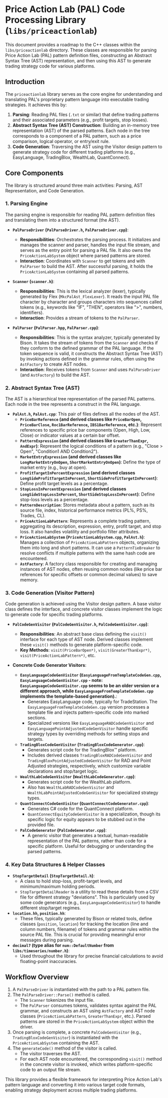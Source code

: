 # Price Action Lab (PAL) Code Processing Library (`libs/priceactionlab`)

This document provides a roadmap to the C++ classes within the `libs/priceactionlab` directory. These classes are responsible for parsing Price Action Lab (PAL) pattern definition files, constructing an Abstract Syntax Tree (AST) representation, and then using this AST to generate trading strategy code for various platforms.

## Introduction

The `priceactionlab` library serves as the core engine for understanding and translating PAL's proprietary pattern language into executable trading strategies. It achieves this by:

1.  **Parsing**: Reading PAL files (`.txt` or similar) that define trading patterns and their associated parameters (e.g., profit targets, stop losses).
2.  **Abstract Syntax Tree (AST) Construction**: Building an in-memory tree representation (AST) of the parsed patterns. Each node in the tree corresponds to a component of a PAL pattern, such as a price comparison, logical operator, or entry/exit rule.
3.  **Code Generation**: Traversing the AST using the Visitor design pattern to generate strategy code for different trading platforms (e.g., EasyLanguage, TradingBlox, WealthLab, QuantConnect).

## Core Components

The library is structured around three main activities: Parsing, AST Representation, and Code Generation.

### 1. Parsing Engine

The parsing engine is responsible for reading PAL pattern definition files and translating them into a structured format (the AST).

* **`PalParseDriver` (`PalParseDriver.h`, `PalParseDriver.cpp`)**:
    * **Responsibilities**: Orchestrates the parsing process. It initializes and manages the scanner and parser, handles the input file stream, and serves as the entry point for parsing a PAL file. It also owns the `PriceActionLabSystem` object where parsed patterns are stored.
    * **Interaction**: Coordinates with `Scanner` to get tokens and with `PalParser` to build the AST. After successful parsing, it holds the `PriceActionLabSystem` containing all parsed patterns.

* **`Scanner` (`scanner.h`)**:
    * **Responsibilities**: This is the lexical analyzer (lexer), typically generated by Flex (`MkcPalAst_FlexLexer`). It reads the input PAL file character by character and groups characters into sequences called tokens (e.g., keywords like "IF", "THEN", operators like ">", numbers, identifiers).
    * **Interaction**: Provides a stream of tokens to the `PalParser`.

* **`PalParser` (`PalParser.hpp`, `PalParser.cpp`)**:
    * **Responsibilities**: This is the syntax analyzer, typically generated by Bison. It takes the stream of tokens from the `Scanner` and checks if they conform to the defined grammar of the PAL language. If the token sequence is valid, it constructs the Abstract Syntax Tree (AST) by invoking actions defined in the grammar rules, often using the `AstFactory` to create AST nodes.
    * **Interaction**: Receives tokens from `Scanner` and uses `PalParseDriver` (and `AstFactory`) to build the AST.

### 2. Abstract Syntax Tree (AST)

The AST is a hierarchical tree representation of the parsed PAL patterns. Each node in the tree represents a construct in the PAL language.

* **`PalAst.h`, `PalAst.cpp`**: This pair of files defines all the nodes of the AST.
    * **`PriceBarReference` (and derived classes like `PriceBarOpen`, `PriceBarClose`, `Roc1BarReference`, `IBS1BarReference`, etc.)**: Represent references to specific price bar components (Open, High, Low, Close) or indicator values at a certain bar offset.
    * **`PatternExpression` (and derived classes like `GreaterThanExpr`, `AndExpr`)**: Represent the logical conditions of a pattern (e.g., "Close > Open", "Condition1 AND Condition2").
    * **`MarketEntryExpression` (and derived classes like `LongMarketEntryOnOpen`, `ShortMarketEntryOnOpen`)**: Define the type of market entry (e.g., buy at open).
    * **`ProfitTargetInPercentExpression` (and derived classes `LongSideProfitTargetInPercent`, `ShortSideProfitTargetInPercent`)**: Define profit target levels as a percentage.
    * **`StopLossInPercentExpression` (and derived classes `LongSideStopLossInPercent`, `ShortSideStopLossInPercent`)**: Define stop-loss levels as a percentage.
    * **`PatternDescription`**: Stores metadata about a pattern, such as its source file, index, historical performance metrics (PL%, PS%, Trades, CL).
    * **`PriceActionLabPattern`**: Represents a complete trading pattern, aggregating its description, expression, entry, profit target, and stop loss. It also handles volatility and portfolio filter attributes.
    * **`PriceActionLabSystem` (`PriceActionLabSystem.cpp`, `PalAst.h`)**: Manages a collection of `PriceActionLabPattern` objects, organizing them into long and short patterns. It can use a `PatternTieBreaker` to resolve conflicts if multiple patterns with the same hash code are encountered.
    * **`AstFactory`**: A factory class responsible for creating and managing instances of AST nodes, often reusing common nodes (like price bar references for specific offsets or common decimal values) to save memory.

### 3. Code Generation (Visitor Pattern)

Code generation is achieved using the Visitor design pattern. A base visitor class defines the interface, and concrete visitor classes implement the logic to generate code for specific trading platforms.

* **`PalCodeGenVisitor` (`PalCodeGenVisitor.h`, `PalCodeGenVisitor.cpp`)**:
    * **Responsibilities**: An abstract base class defining the `visit()` interface for each type of AST node. Derived classes implement these `visit()` methods to generate platform-specific code.
    * **Key Methods**: `visit(PriceBarOpen*)`, `visit(GreaterThanExpr*)`, `visit(PriceActionLabPattern*)`, etc.

* **Concrete Code Generator Visitors**:
    * **`EasyLanguageCodeGenVisitor` (`EasyLanguageFromTemplateCodeGen.cpp`, `EasyLanguageCodeGenVisitor.cpp` - note: `EasyLanguageCodeGenVisitor.cpp` seems to be an older version or a different approach, while `EasyLanguageFromTemplateCodeGen.cpp` implements the template-based generation).**:
        * Generates EasyLanguage code, typically for TradeStation. The `EasyLanguageFromTemplateCodeGen.cpp` version processes a template file and injects pattern-specific code into marked sections.
        * Specialized versions like `EasyLanguageRADCodeGenVisitor` and `EasyLanguagePointAdjustedCodeGenVisitor` handle specific strategy types by overriding methods for setting stops and targets.
    * **`TradingBloxCodeGenVisitor` (`TradingBloxCodeGenerator.cpp`)**:
        * Generates script code for the TradingBlox™ platform.
        * Includes derived classes `TradingBloxRADCodeGenVisitor` and `TradingBloxPointAdjustedCodeGenVisitor` for RAD and Point Adjusted strategies, respectively, which customize variable declarations and stop/target logic.
    * **`WealthLabCodeGenVisitor` (`WealthLabCodeGenerator.cpp`)**:
        * Generates script code for the WealthLab platform.
        * Also has `WealthLabRADCodeGenVisitor` and `WealthLabPointAdjustedCodeGenVisitor` for specialized strategy types.
    * **`QuantConnectCodeGenVisitor` (`QuantConnectCodeGenerator.cpp`)**:
        * Generates C# code for the QuantConnect platform.
        * `QuantConnectEquityCodeGenVisitor` is a specialization, though its specific logic for equity appears to be stubbed out in the provided file.
    * **`PalCodeGenerator` (`PalCodeGenerator.cpp`)**:
        * A generic visitor that generates a textual, human-readable representation of the PAL patterns, rather than code for a specific platform. Useful for debugging or understanding the parsed patterns.

### 4. Key Data Structures & Helper Classes

* **`StopTargetDetail` (`StopTargetDetail.h`)**:
    * A class to hold stop-loss, profit-target levels, and minimum/maximum holding periods.
    * `StopTargetDetailReader` is a utility to read these details from a CSV file for different strategy "deviations". This is particularly used by some code generators (e.g., `EasyLanguageCodeGenVisitor`) to handle different stop/target regimes.
* **`location.hh`, `position.hh`**:
    * These files, typically generated by Bison or related tools, define classes (`position`, `location`) for tracking the location (line and column numbers, filename) of tokens and grammar rules within the source PAL file. This is crucial for providing meaningful error messages during parsing.
* **`decimal7` (type alias for `num::DefaultNumber` from `libs/timeseries/number.h`)**:
    * Used throughout the library for precise financial calculations to avoid floating-point inaccuracies.

## Workflow Overview

1.  A `PalParseDriver` is instantiated with the path to a PAL pattern file.
2.  The `PalParseDriver::Parse()` method is called.
    * The `Scanner` tokenizes the input file.
    * The `PalParser` consumes tokens, validates syntax against the PAL grammar, and constructs an AST using `AstFactory` and AST node classes (`PriceActionLabPattern`, `GreaterThanExpr`, etc.). Parsed patterns are stored in the `PriceActionLabSystem` object within the driver.
3.  Once parsing is complete, a concrete `PalCodeGenVisitor` (e.g., `TradingBloxCodeGenVisitor`) is instantiated with the `PriceActionLabSystem` containing the AST.
4.  The `generateCode()` method of the visitor is called.
    * The visitor traverses the AST.
    * For each AST node encountered, the corresponding `visit()` method in the concrete visitor is invoked, which writes platform-specific code to an output file stream.

This library provides a flexible framework for interpreting Price Action Lab's pattern language and converting it into various target code formats, enabling strategy deployment across multiple trading platforms.